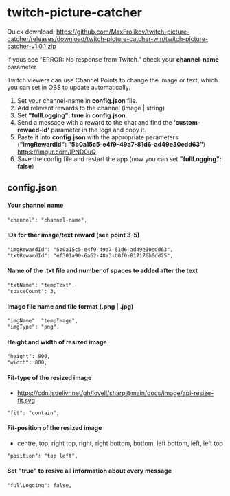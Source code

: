 # twitch-picture-catcher

Quick download: https://github.com/MaxFrolikov/twitch-picture-catcher/releases/download/twitch-picture-catcher-win/twitch-picture-catcher-v1.0.1.zip

if yous see "ERROR: No response from Twitch." check your **channel-name** parameter 

Twitch viewers can use Channel Points to change the image or text, which you can set in OBS to update automatically.

1. Set your channel-name in **config.json** file.
2. Add relevant rewards to the channel (image | string)
3. Set **"fullLogging": true** in **config.json**.
4. Send a message with a reward to the chat and find the **'custom-rewaed-id'** parameter in the logs and copy it.
5. Paste it into **config.json** with the appropriate parameters (**"imgRewardId": "5b0a15c5-e4f9-49a7-81d6-ad49e30edd63"**) https://imgur.com/lPND0uQ
7. Save the config file and restart the app (now you can set **"fullLogging": false**)

## config.json
#### Your channel name
```
"channel": "channel-name",
```

#### IDs for ther image/text reward (see point 3-5)
```
"imgRewardId": "5b0a15c5-e4f9-49a7-81d6-ad49e30edd63",
"txtRewardId": "ef301a90-6a62-48a3-b0f0-817176b0dd25",
```

#### Name of the .txt file and number of spaces to added after the text
```
"txtName": "tempText",
"spaceCount": 3,
```

#### Image file name and file format (.png | .jpg)
```
"imgName": "tempImage",
"imgType": "png",
```

#### Height and width of resized image
```
"height": 800,			
"width": 800,               
```

#### Fit-type of the resized image
- https://cdn.jsdelivr.net/gh/lovell/sharp@main/docs/image/api-resize-fit.svg
```
"fit": "contain",
```

#### Fit-position of the resized image
- centre, top, right top, right, right bottom, bottom, left bottom, left, left top
```
"position": "top left",
```

#### Set "true" to resive all information about every message 
```
"fullLogging": false,
```
